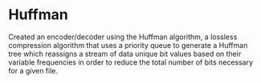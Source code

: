 # Huffman

Created an encoder/decoder using the Huffman algorithm, a lossless compression algorithm that uses a priority queue to generate a Huffman tree which reassigns a stream of data unique bit values based on their variable frequencies in order to reduce the total number of bits necessary for a given file.

